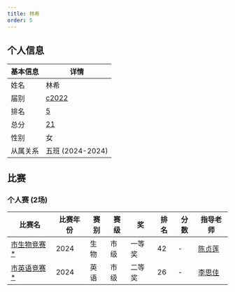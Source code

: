 ```yaml
---
title: 林希
order: 5
---
```

## 个人信息
| 基本信息 | 详情 |
| --- | --- |
| 姓名 | 林希 |
| 届别 | [c2022](/players/c2022/) |
| 排名 | [5](/share/得分计算.html) |
| 总分 | [21](/share/得分计算.html) |
| 性别 | 女 |
| 从属关系 | 五班 (2024-2024) |

## 比赛

### 个人赛 (2场)
| 比赛名 | 比赛年份 | 赛别 | 赛级 | 奖 | 排名 | 分数 | 指导老师 |
| ---- | ---- | ---- | ---- | ---- | ---- | ---- | ---- |
| [市生物竞赛](/games/2024/市生物竞赛.md)[ *](/share/特殊比赛.html) | 2024 | 生物 | 市级 | 一等奖 | 42 | - | [陈贞莲](/teachers/陈贞莲.html) |
| [市英语竞赛](/games/2024/市英语竞赛.md)[ *](/share/特殊比赛.html) | 2024 | 英语 | 市级 | 二等奖 | 26 | - | [李思佳](/teachers/李思佳.html) |
